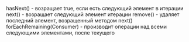 hasNext() - возращает true, если есть следующий элемент в итерации
next() - возращает следующий элемент итерации
remove() - удаляет последний элемент, возращенный методом next()
forEachRemaining(Consumer) - производит операции над всеми следующими элементами, после текущего